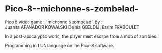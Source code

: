 # Pico-8--michonne-s-zombelad-
Pico 8 video game : "michonne's zombelad"
By :  
Juanita AFANADOR KOWALSKI
Delhia GBELDIJI
Karim FRABOULET

In a post-apocalyptic world, the player must escape from a mob of zombies. 

Programming in LUA language on the Pico-8 software.
